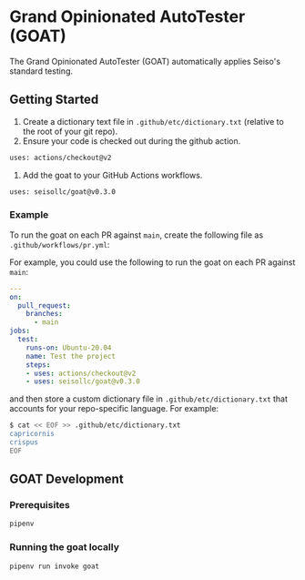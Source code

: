 # Grand Opinionated AutoTester (GOAT)
The Grand Opinionated AutoTester (GOAT) automatically applies Seiso's standard testing.

## Getting Started
1. Create a dictionary text file in `.github/etc/dictionary.txt` (relative to the root of your git repo).
1. Ensure your code is checked out during the github action.
```bash
uses: actions/checkout@v2
```
1. Add the goat to your GitHub Actions workflows.
```bash
uses: seisollc/goat@v0.3.0
```

### Example
To run the goat on each PR against `main`, create the following file as `.github/workflows/pr.yml`:

For example, you could use the following to run the goat on each PR against `main`:
```yml
---
on:
  pull_request:
    branches:
      - main
jobs:
  test:
    runs-on: Ubuntu-20.04
    name: Test the project
    steps:
    - uses: actions/checkout@v2
    - uses: seisollc/goat@v0.3.0
```

and then store a custom dictionary file in `.github/etc/dictionary.txt` that accounts for your repo-specific language.  For example:
```bash
$ cat << EOF >> .github/etc/dictionary.txt
capricornis
crispus
EOF
```

## GOAT Development
### Prerequisites
```bash
pipenv
```

### Running the goat locally
```bash
pipenv run invoke goat
```
